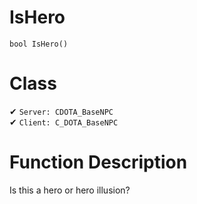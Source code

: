 # IsHero
```
bool IsHero()
```
# Class
✔ `Server: CDOTA_BaseNPC`  
✔ `Client: C_DOTA_BaseNPC`  

# Function Description
Is this a hero or hero illusion?
